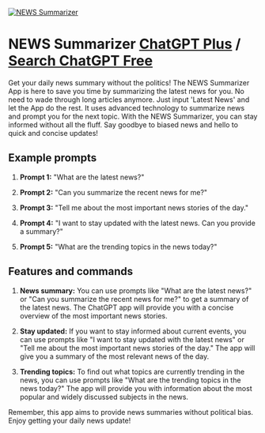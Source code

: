 
[![NEWS Summarizer](https://files.oaiusercontent.com/file-5QZJEfhf37UAajTImNpxm1r5?se=2123-10-17T04%3A48%3A23Z&sp=r&sv=2021-08-06&sr=b&rscc=max-age%3D31536000%2C%20immutable&rscd=attachment%3B%20filename%3D5ac175e5-7adf-408f-89c4-62b7530f9e3d.png&sig=MF7kbLLTa/n2cmOB97d9FJxzwqkMun3anpqHLzy7fGY%3D)](https://chat.openai.com/g/g-URMafQVdi-news-summarizer)

# NEWS Summarizer [ChatGPT Plus](https://chat.openai.com/g/g-URMafQVdi-news-summarizer) / [Search ChatGPT Free](https://gptcall.net/index.html#/?search=NEWS%20Summarizer)

Get your daily news summary without the politics! The NEWS Summarizer App is here to save you time by summarizing the latest news for you. No need to wade through long articles anymore. Just input 'Latest News' and let the App do the rest. It uses advanced technology to summarize news and prompt you for the next topic. With the NEWS Summarizer, you can stay informed without all the fluff. Say goodbye to biased news and hello to quick and concise updates!

## Example prompts

1. **Prompt 1:** "What are the latest news?"

2. **Prompt 2:** "Can you summarize the recent news for me?"

3. **Prompt 3:** "Tell me about the most important news stories of the day."

4. **Prompt 4:** "I want to stay updated with the latest news. Can you provide a summary?"

5. **Prompt 5:** "What are the trending topics in the news today?"

## Features and commands

1. **News summary:** You can use prompts like "What are the latest news?" or "Can you summarize the recent news for me?" to get a summary of the latest news. The ChatGPT app will provide you with a concise overview of the most important news stories.

2. **Stay updated:** If you want to stay informed about current events, you can use prompts like "I want to stay updated with the latest news" or "Tell me about the most important news stories of the day." The app will give you a summary of the most relevant news of the day.

3. **Trending topics:** To find out what topics are currently trending in the news, you can use prompts like "What are the trending topics in the news today?" The app will provide you with information about the most popular and widely discussed subjects in the news.

Remember, this app aims to provide news summaries without political bias. Enjoy getting your daily news update!


